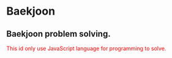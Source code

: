 # Baekjoon
<h2>Baekjoon problem solving.</h2>
<span style="color: red">This id only use JavaScript language for programming to solve.</span>
